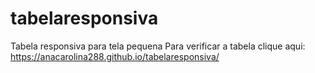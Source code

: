 # tabelaresponsiva
Tabela responsiva para tela pequena 
Para verificar a tabela clique aqui: https://anacarolina288.github.io/tabelaresponsiva/

